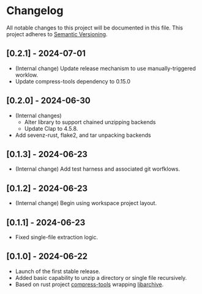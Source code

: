 # Changelog

All notable changes to this project will be documented in this file. This project adheres to [Semantic Versioning](https://semver.org/).

## [0.2.1] - 2024-07-01

- (Internal change) Update release mechanism to use manually-triggered worklow.
- Update compress-tools dependency to 0.15.0

## [0.2.0] - 2024-06-30

- (Internal changes)
  - Alter library to support chained unzipping backends
  - Update Clap to 4.5.8.
- Add sevenz-rust, flake2, and tar unpacking backends

## [0.1.3] - 2024-06-23

- (Internal change) Add test harness and associated git worfklows.

## [0.1.2] - 2024-06-23

- (Internal change) Begin using workspace project layout.

## [0.1.1] - 2024-06-23

- Fixed single-file extraction logic.

## [0.1.0] - 2024-06-22

- Launch of the first stable release.
- Added basic capability to unzip a directory or single file recursively.
- Based on rust project [compress-tools](https://github.com/OSSystems/compress-tools-rs) wrapping [libarchive](https://www.libarchive.org/).
